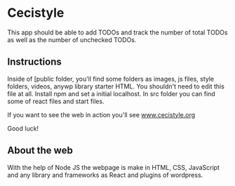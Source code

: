 # Cecistyle
This app should be able to add TODOs and track the number of total
TODOs as well as the number of unchecked TODOs.

## Instructions
Inside of [public folder, you'll find some folders as images, js files, style folders, 
videos, anywp library starter HTML. You shouldn't need to edit this file at all. 
Install npm and set a initial localhost. 
In src folder you can find some of react files and start files.

If you want to see the web in action you'll see www.cecistyle.org 

Good luck!

## About the web
With the help of Node JS the webpage is make in HTML, CSS, JavaScript and any library and frameworks as React and plugins of wordpress.
